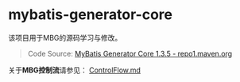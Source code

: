 # mybatis-generator-core

该项目用于MBG的源码学习与修改。

> Code Source: [MyBatis Generator Core 1.3.5 - repo1.maven.org ](http://repo1.maven.org/maven2/org/mybatis/generator/mybatis-generator-core/1.3.5/)

关于**MBG控制流**请参见： [ControlFlow.md](https://github.com/Sunxiai51/mybatis-generator-core/blob/master/ControlFlow.md)